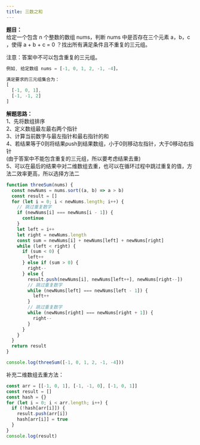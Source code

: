 ```yaml
---
title: 三数之和
---
```


**题目：**  
给定一个包含 n 个整数的数组 nums，判断 nums 中是否存在三个元素 a，b，c ，使得 a + b + c = 0 ？找出所有满足条件且不重复的三元组。  

注意：答案中不可以包含重复的三元组。  

```js
例如, 给定数组 nums = [-1, 0, 1, 2, -1, -4]，

满足要求的三元组集合为：
[
  [-1, 0, 1],
  [-1, -1, 2]
]
```

**解题思路：**  
1、先将数组排序  
2、定义数组最左最右两个指针  
3、计算当前数字与最左指针和最右指针的和  
4、若结果等于0则将结果push到结果数组，小于0则移动左指针，大于0移动右指针  
(由于答案中不能包含重复的三元组，所以要考虑结果去重)  
5、可以在最后的结果中对二维数组去重，也可以在循环过程中跳过重复的值，方法二效率更高，所以选择方法二

```js
function threeSum(nums) {
  const newNums = nums.sort((a, b) => a > b)
  const result = []
  for (let i = 0; i < newNums.length; i++) {
    // 跳过重复数字
    if (newNums[i] === newNums[i - 1]) {
      continue
    }
    let left = i++
    let right = newNums.length
    const sum = newNums[i] + newNums[left] + newNums[right]
    while (left < right) {
      if (sum < 0) {
        left++
      } else if (sum > 0) {
        right--
      } else {
        result.push(newNums[i], newNums[left++], newNums[right--])
        // 跳过重复数字
        while (newNums[left] === newNums[left - 1]) {
          left++
        }
        // 跳过重复数字
        while (newNums[right] === newNums[right + 1]) {
          right--
        }
      }
    }
  }
  return result
}

console.log(threeSum([-1, 0, 1, 2, -1, -4]))
```

补充二维数组去重方法：  

```js
const arr = [[-1, 0, 1], [-1, -1, 0], [-1, 0, 1]]
const result = []
const hash = {}
for (let i = 0; i < arr.length; i++) {
  if (!hash[arr[i]]) {
    result.push(arr[i])
    hash[arr[i]] = true
  }
}
console.log(result)
```
